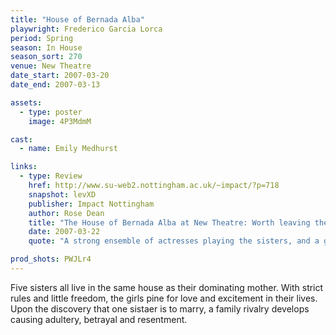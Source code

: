 ```yaml
---
title: "House of Bernada Alba"
playwright: Frederico Garcia Lorca
period: Spring
season: In House
season_sort: 270
venue: New Theatre
date_start: 2007-03-20
date_end: 2007-03-13

assets:
  - type: poster
    image: 4P3MdmM

cast:
  - name: Emily Medhurst

links:
  - type: Review
    href: http://www.su-web2.nottingham.ac.uk/~impact/?p=718
    snapshot: levXD
    publisher: Impact Nottingham
    author: Rose Dean
    title: "The House of Bernada Alba at New Theatre: Worth leaving the house for..."
    date: 2007-03-22
    quote: "A strong ensemble of actresses playing the sisters, and a genuinely intimidating Bernada make this already excellent play come to life. A must see."

prod_shots: PWJLr4
---
```


Five sisters all live in the same house as their dominating mother. With strict rules and little freedom, the girls pine for love and excitement in their lives. Upon the discovery that one sistaer is to marry, a family rivalry develops causing adultery, betrayal and resentment.
